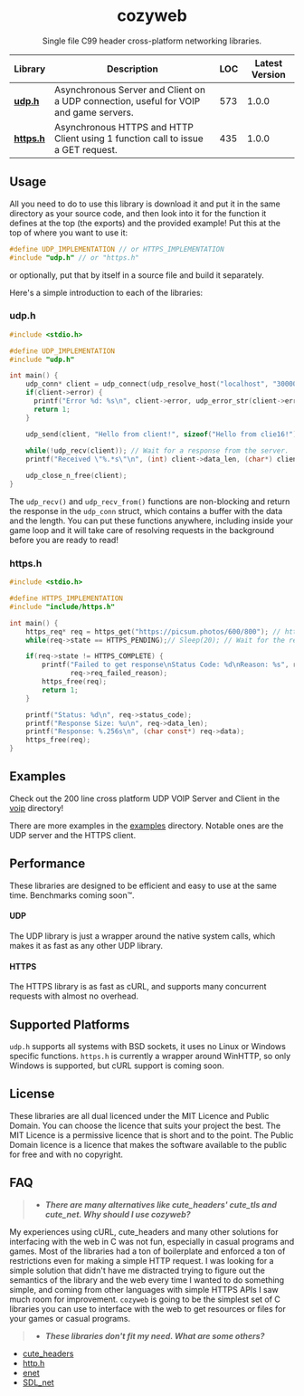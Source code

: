 <div align="center">
  <h1>cozyweb</h1>
  <p>Single file C99 header cross-platform networking libraries.</p>
</div>

| Library | Description | LOC | Latest Version |
|---------|-------------|-----|----------------|
| **[udp.h](udp.h)** | Asynchronous Server and Client on a UDP connection, useful for VOIP and game servers. | 573 | 1.0.0 |
| **[https.h](https.h)** | Asynchronous HTTPS and HTTP Client using 1 function call to issue a GET request. | 435 | 1.0.0 |

Usage
-----

All you need to do to use this library is download it and put it in the same directory as your source code, and then look into it for the function it defines at the top (the exports) and the provided example! Put this at the top of where you want to use it:
```c
#define UDP_IMPLEMENTATION // or HTTPS_IMPLEMENTATION
#include "udp.h" // or "https.h"
```
or optionally, put that by itself in a source file and build it separately.

Here's a simple introduction to each of the libraries:

### udp.h

```c
#include <stdio.h>

#define UDP_IMPLEMENTATION
#include "udp.h"

int main() {
    udp_conn* client = udp_connect(udp_resolve_host("localhost", "30000", true, &(udp_addr){}), false);
    if(client->error) {
      printf("Error %d: %s\n", client->error, udp_error_str(client->error));
      return 1;
    }

    udp_send(client, "Hello from client!", sizeof("Hello from clie16!"));
    
    while(!udp_recv(client)); // Wait for a response from the server.
    printf("Received \"%.*s\"\n", (int) client->data_len, (char*) client->data);

    udp_close_n_free(client);
}
```

The `udp_recv()` and `udp_recv_from()` functions are non-blocking and return the response in the `udp_conn` struct, which contains a buffer with the data and the length. You can put these functions anywhere, including inside your game loop and it will take care of resolving requests in the background before you are ready to read!

### https.h

```c
#include <stdio.h>

#define HTTPS_IMPLEMENTATION
#include "include/https.h"

int main() {
    https_req* req = https_get("https://picsum.photos/600/800"); // http works too!
    while(req->state == HTTPS_PENDING);// Sleep(20); // Wait for the request to complete.

    if(req->state != HTTPS_COMPLETE) {
        printf("Failed to get response\nStatus Code: %d\nReason: %s", req->status_code,
               req->req_failed_reason);
        https_free(req);
        return 1;
    }

    printf("Status: %d\n", req->status_code);
    printf("Response Size: %u\n", req->data_len);
    printf("Response: %.256s\n", (char const*) req->data);
    https_free(req);
}
```

Examples
--------

Check out the 200 line cross platform UDP VOIP Server and Client in the [voip](voip) directory!

There are more examples in the [examples](examples) directory. Notable ones are the UDP server and the HTTPS client.

Performance
-----------

These libraries are designed to be efficient and easy to use at the same time. Benchmarks coming soon™.

#### UDP

The UDP library is just a wrapper around the native system calls, which makes it as fast as any other UDP library.

#### HTTPS

The HTTPS library is as fast as cURL, and supports many concurrent requests with almost no overhead.

Supported Platforms
-------------------

`udp.h` supports all systems with BSD sockets, it uses no Linux or Windows specific functions. `https.h` is currently a wrapper around WinHTTP, so only Windows is supported, but cURL support is coming soon.

License
-------

These libraries are all dual licenced under the MIT Licence and Public Domain. You can choose the licence that suits your project the best. The MIT Licence is a permissive licence that is short and to the point. The Public Domain licence is a licence that makes the software available to the public for free and with no copyright.

FAQ
---

> - ***There are many alternatives like cute_headers' cute_tls and cute_net. Why should I use cozyweb?***

My experiences using cURL, cute_headers and many other solutions for interfacing with the web in C was not fun, especially in casual programs and games. Most of the libraries had a ton of boilerplate and enforced a ton of restrictions even for making a simple HTTP request. I was looking for a simple solution that didn't have me distracted trying to figure out the semantics of the library and the web every time I wanted to do something simple, and coming from other languages with simple HTTPS APIs I saw much room for improvement. `cozyweb` is going to be the simplest set of C libraries you can use to interface with the web to get resources or files for your games or casual programs.

> - ***These libraries don't fit my need. What are some others?***

- [cute_headers](https://github.com/RandyGaul/cute_headers)
- [http.h](https://github.com/mattiasgustavsson/libs/blob/main/docs/http.md)
- [enet](https://github.com/lsalzman/enet)
- [SDL_net](https://github.com/libsdl-org/SDL_net)
